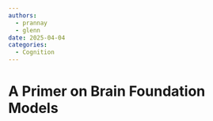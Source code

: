 ```yaml
---
authors: 
  - prannay
  - glenn
date: 2025-04-04
categories:
  - Cognition
---
```


# A Primer on Brain Foundation Models

<!-- 
Research in computational neuroscience and cognitive science has taken a new turn with the introduction of **brain foundation models**.

The promise of brain foundation models, or BFMs, is simple: generically modelling the relationship between various input channels via a *large* amount of data. Be it a general game of Atari, or a driving simulator, or just activities of daily living, we collect data from all across this domain, put it together and feed it all *raw* to a model, so it can learn and find relations normal models cannot.
 -->
